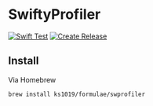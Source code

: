 # SwiftyProfiler

[![Swift Test](https://github.com/KS1019/SwiftyProfiler/actions/workflows/swift.yml/badge.svg)](https://github.com/KS1019/SwiftyProfiler/actions/workflows/swift.yml)
[![Create Release](https://github.com/KS1019/SwiftyProfiler/actions/workflows/main.yml/badge.svg)](https://github.com/KS1019/SwiftyProfiler/actions/workflows/main.yml)

## Install
Via Homebrew
```
brew install ks1019/formulae/swprofiler
```
